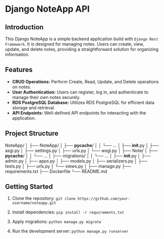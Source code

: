 # Django NoteApp API

## Introduction
This Django NoteApp is a simple backend application build with `Django Rest Framework`. It is designed for managing notes. Users can create, view, update, and delete notes, providing a straightforward solution for organizing information.

## Features
- **CRUD Operations:** Perform Create, Read, Update, and Delete operations on notes.
- **User Authentication:** Users can register, log in, and authenticate to manage their own notes securely.
- **RDS PostgreSQL Database:** Utilizes RDS PostgreSQL for efficient data storage and retrieval.
- **API Endpoints:** Well-defined API endpoints for interacting with the application.

## Project Structure
NoteApp/
│
├── NoteApp/
│   ├── __pycache__/
│   │   └── ...
│   ├── __init__.py
│   ├── asgi.py
│   ├── settings.py
│   ├── urls.py
│   └── wsgi.py
│
├── Note/
│   ├── __pycache__/
│   │   └── ...
│   ├── migrations/
│   │   └── ...
│   ├── __init__.py
│   ├── admin.py
│   ├── apps.py
│   ├── models.py
│   ├── serializers.py
│   ├── tests.py
│   ├── urls.py
│   └── views.py
│
├── manage.py
├── requirements.txt
├── Dockerfile
└── README.md

## Getting Started
1. Clone the repository:
`git clone https://github.com/your-username/noteapp.git`

2. Install dependencies:
`pip install -r requirements.txt`

3. Apply migrations:
`python manage.py migrate`

4. Run the development server:
`python manage.py runserver`
